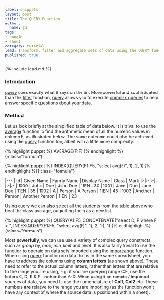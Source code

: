```yaml
---
label: snippets
layout: post
title: The QUERY Function
author:
  name: jd
tags:
- google
- sheet
category: tutorial
lead: Transform, filter and aggregate sets of data using the QUERY function.
published: true
---
```

{% include lead.md %}

### Introduction

[query][1] does exactly what it says on the tin. More powerful and sophisticated than the [filter][2] function, [query][1] allows you to execute [complex queries][3] to help answer specific questions about your data.

### Method

Let us look briefly at the simplified table of data below. It is trival to use the [average][4] function to find the arithmetic mean of all the numeric values in column F, as illustrated below. The same outcome could also be achieved using the [query][1] function too, albeit with a little more complexity.

{% highlight puppet %}
AVERAGE(F:F)
{% endhighlight %}{:class="formula"}

{% highlight puppet %}
INDEX(QUERY(F1:F5, "select avg(F)", 1), 2, 1)
{% endhighlight %}{:class="formula"}

|---
| Id | Given Name | Family Name | Display Name | Class | Mark
|:-|:-|:-|:-|:-|:-
| 1000 | John | Doe | John Doe | 11EN | 30
| 1001 | Jane | Doe | Jane Doe | 11EN | 35
| 1002 | A | Person | A Person | 11EN | 45
| 1003 | Another | Person | Another Person | 11EN | 23

Using query we can also select all the students from the table above who beat the class average, outputting them as a new list.

{% highlight puppet %}
QUERY(A1:F5, CONCATENATE("select D, F where F > ", INDEX(QUERY(F1:F5, "select avg(F)", 1), 2, 1)), 1)
{% endhighlight %}{:class="formula"}

Most __powerfully__, we can use use a variety of complex query constructs, such as _group by_, _max_, _min_, _limit_ and _pivot_. It is also fairly trivial to use the function to operate on data sets imported using the [importrange][5] function. When using [query][1] function on data that is in the same spreadsheet, you have to address the columns using __column letters__ (as shown above). These need to refer to the actual column letters, rather than letters that are relative to the range you are using, e.g. if you are querying range C:F, use the letters C, D, E & F - rather than A-D. When using it on remote / imported sources of data, you need to use the nomenclature of __Col1__, __Col2__ etc. These numbers __are__ relative to the range you are importing (as the function won't have any context of where the source data is positioned within a sheet).

[1]: https://support.google.com/docs/answer/3093343 "How to use the QUERY function"
[2]: https://support.google.com/docs/answer/3093197 "How to use the FILTER function"
[3]: https://developers.google.com/chart/interactive/docs/querylanguage "Query Language Reference"
[4]: https://support.google.com/docs/answer/3093615 "How to use the AVERAGE function"
[5]: https://support.google.com/docs/answer/3093340 "How to use the IMPORTRANGE function"